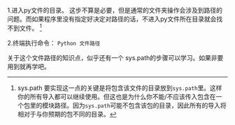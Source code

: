 1.进入py文件的目录。
这步不算是必要，但是通常的文件夹操作会涉及到路径的问题。而如果程序里没有指定好决定对路径的话，不进入py文件所在目录就会找不到文件。 [^1]
	
				

2.终端执行命令：
`Python 文件路径`

关于这个文件路径的知识点，似乎还有一个 sys.path的步骤可以学习。如果非要用到就再学吧。


[^1]: sys.path
					要实现这一点的关键是将包含该文件的目录放到`sys.path`里。这样你的所有导入都可以继续使用。但这也是为什么你不能/不应该传入包含在一个包里的模块路径。因为`sys.path`可能不包含该包的目录，因此所有的导入将相对于与你预期的包不同的目录。